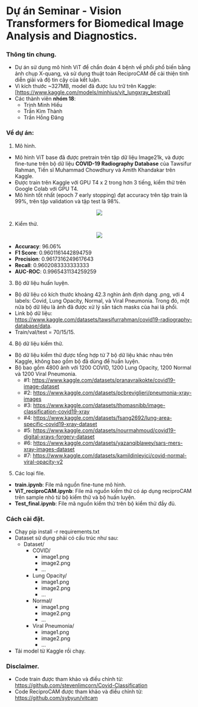 # Dự án Seminar - Vision Transformers for Biomedical Image Analysis and Diagnostics.
### Thông tin chung. 
- Dự án sử dụng mô hình ViT để chẩn đoán 4 bệnh về phổi phổ biến bằng ảnh chụp X-quang, và sử dụng thuật toán ReciproCAM để cải thiện tính diễn giải và độ tin cậy của kết luận.
- Vì kích thước ~327MB, model đã được lưu trữ trên Kaggle: [https://www.kaggle.com/models/minhius/vit_lungxray_bestval]
- Các thành viên **nhóm 18**:
  + Trịnh Minh Hiếu
  + Trần Kim Thành
  + Trần Hồng Đăng
### Về dự án:
1. Mô hình.
- Mô hình ViT base đã được pretrain trên tập dữ liệu Image21k, và được fine-tune trên bộ dữ liệu **COVID-19 Radiography Database** của Tawsifur Rahman, Tiến sĩ Muhammad Chowdhury và Amith Khandakar trên Kaggle.
- Được train trên Kaggle với GPU T4 x 2 trong hơn 3 tiếng, kiểm thử trên Google Colab với GPU T4.
- Mô hình tốt nhất (epoch 7 early stopping) đạt accuracy trên tập train là 99%, trên tập validation và tập test là 98%.
<p align="center">
  <img src="https://github.com/user-attachments/assets/9537f3c0-a841-40cf-8dfd-f55fe2ddfda5">
</p>

2. Kiểm thử.
<p align="center">
  <img src="https://github.com/user-attachments/assets/efe51425-329a-4dbb-921a-107799e81427">
</p>

  + **Accuracy**: 96.06%<br>
  + **F1 Score**: 0.9601161442894759<br>
  + **Precision**: 0.9617316249617643<br>
  + **Recall**: 0.9602083333333333<br>
  + **AUC-ROC**: 0.9965431134259259<br>

3. Bộ dữ liệu huấn luyện.
- Bộ dữ liệu có kích thước khoảng 42.3 nghìn ảnh định dạng .png, với 4 labels: Covid, Lung Opacity, Normal, và Viral Pneumonia. Trong đó, một nửa bộ dữ liệu là ảnh đã được xử lý sẵn tách masks của hai lá phổi.
- Link bộ dữ liệu: https://www.kaggle.com/datasets/tawsifurrahman/covid19-radiography-database/data.
- Train/val/test = 70/15/15.

4. Bộ dữ liệu kiểm thử.
- Bộ dữ liệu kiểm thử được tổng hợp từ 7 bộ dữ liệu khác nhau trên Kaggle, không bao gồm bộ đã dùng để huấn luyện.
- Bộ bao gồm 4800 ảnh với 1200 COVID, 1200 Lung Opacity, 1200 Normal và 1200 Viral Pneumonia.
  + #1: https://www.kaggle.com/datasets/pranavraikokte/covid19-image-dataset
  + #2: https://www.kaggle.com/datasets/pcbreviglieri/pneumonia-xray-images
  + #3: https://www.kaggle.com/datasets/thomasnibb/image-classification-covid19-xray
  + #4: https://www.kaggle.com/datasets/fsang2692/lung-area-specific-covid19-xray-dataset
  + #5: https://www.kaggle.com/datasets/nourmahmoud/covid19-digital-xrays-forgery-dataset
  + #6: https://www.kaggle.com/datasets/yazanqiblawey/sars-mers-xray-images-dataset
  + #7: https://www.kaggle.com/datasets/kamildinleyici/covid-normal-viral-opacity-v2

5. Các loại file.
- **train.ipynb**: File mã nguồn fine-tune mô hình.
- **ViT_reciproCAM.ipynb**: File mã nguồn kiểm thử có áp dụng reciproCAM trên sample nhỏ từ bộ kiểm thử và bộ huấn luyện.
- **Test_final.ipynb**: File mã nguồn kiểm thử trên bộ kiểm thử đầy đủ.

### Cách cài đặt.
- Chạy pip install -r requirements.txt
- Dataset sử dụng phải có cấu trúc như sau:
  - Dataset/
    + COVID/
      + image1.png
      + image2.png
      + ...
    + Lung Opacity/
      + image1.png
      + image2.png
      + ...
    + Normal/
      + image1.png
      + image2.png
      + ...
    + Viral Pneumonia/
      + image1.png
      + image2.png
      + ...
- Tải model từ Kaggle rồi chạy.

### Disclaimer.
- Code train được tham khảo và điều chỉnh từ: https://github.com/stevenlimcorn/Covid-Classification
- Code ReciproCAM được tham khảo và điều chỉnh từ: https://github.com/sybyun/vitcam
